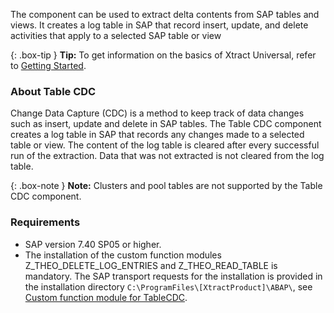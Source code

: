 The component can be used to extract delta contents from SAP tables and views.
It creates a log table in SAP that record insert, update, and delete activities that apply to a selected SAP table or view<br>

<!---
{: .box-warning}
**Warning!** **Missing Authorization**
To use the Table component, access to the designated authority objects (RFC) in SAP must be available.
For more information, see the knowledge base article on [SAP User Rights: Table](https://kb.theobald-software.com/sap/authority-objects-sap-user-rights#table).
-->

{: .box-tip }
**Tip:** To get information on the basics of Xtract Universal, refer to [Getting Started](./getting-started). 

### About Table CDC

Change Data Capture (CDC) is a method to keep track of data changes such as insert, update and delete in SAP tables.
The Table CDC component creates a log table in SAP that records any changes made to a selected table or view. 
The content of the log table is cleared after every successful run of the extraction. Data that was not extracted is not cleared from the log table.

{: .box-note }
**Note:** Clusters and pool tables are not supported by the Table CDC component. 

### Requirements

- SAP version 7.40 SP05 or higher.
- The installation of the custom function modules Z_THEO_DELETE_LOG_ENTRIES and Z_THEO_READ_TABLE is mandatory. 
The SAP transport requests for the installation is provided in the installation directory `C:\ProgramFiles\[XtractProduct]\ABAP\`, see [Custom function module for TableCDC](./sap-customizing/custom-function-module-for-tablecdc).


<!---
- Access to the SAP authority object `S_TABU_NAM ACTVT=02` must be granted.

- The SAP user must have the right to create SAP Tables, see [SAP Connection - Authentication](./getting-started/sap-connection#authentication).
- Access to the designated authority objects (RFC) in SAP, see [SAP User Rights: Table](https://kb.theobald-software.com/sap/authority-objects-sap-user-rights#table) must be granted.
-->

